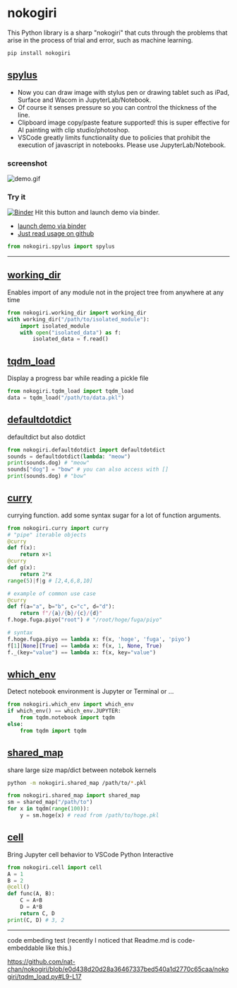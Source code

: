 # nokogiri


This Python library is a sharp "nokogiri" that cuts through the problems that arise in the process of trial and error, such as machine learning.

```bash
pip install nokogiri
```

## [spylus](https://github.com/nat-chan/nokogiri/blob/main/notebook/test_spylus.ipynb)
- Now you can draw image with stylus pen or drawing tablet such as iPad, Surface and Wacom in JupyterLab/Notebook.
- Of course it senses pressure so you can control the thickness of the line.
- Clipboard image copy/paste feature supported! this is super effective for AI painting with clip studio/photoshop.
- VSCode greatly limits functionality due to policies that prohibit the execution of javascript in notebooks. Please use JupyterLab/Notebook.

### screenshot
![demo.gif](https://i.imgur.com/Jzxg3ah.gif)

### Try it

[![Binder](https://mybinder.org/badge_logo.svg)](https://mybinder.org/v2/gh/nat-chan/nokogiri/main?filepath=notebook/test_spylus.ipynb)
Hit this button and launch demo via binder.
- [launch demo via binder](https://mybinder.org/v2/gh/nat-chan/nokogiri/main?filepath=notebook/test_spylus.ipynb)
- [Just read usage on github](https://github.com/nat-chan/nokogiri/blob/main/notebook/test_spylus.ipynb)

```python
from nokogiri.spylus import spylus
```

--- 

## [working_dir](https://github.com/nat-chan/nokogiri/blob/main/nokogiri/working_dir.py)
Enables import of any module not in the project tree from anywhere at any time
```python
from nokogiri.working_dir import working_dir
with working_dir("/path/to/isolated_module"):
    import isolated_module
    with open("isolated_data") as f:
        isolated_data = f.read()
```

## [tqdm_load](https://github.com/nat-chan/nokogiri/blob/main/nokogiri/tqdm_load.py)
Display a progress bar while reading a pickle file
```python
from nokogiri.tqdm_load import tqdm_load
data = tqdm_load("/path/to/data.pkl")
```

## [defaultdotdict](https://github.com/nat-chan/nokogiri/blob/main/nokogiri/defaultdotdict.py)
defaultdict but also dotdict
```python
from nokogiri.defaultdotdict import defaultdotdict
sounds = defaultdotdict(lambda: "meow")
print(sounds.dog) # "meow"
sounds["dog"] = "bow" # you can also access with []
print(sounds.dog) # "bow"
```

## [curry](https://github.com/nat-chan/nokogiri/blob/main/nokogiri/curry.py)
currying function. add some syntax sugar for a lot of function arguments.
```python
from nokogiri.curry import curry
# "pipe" iterable objects
@curry
def f(x):
    return x+1
@curry
def g(x):
    return 2*x
range(5)|f|g # [2,4,6,8,10]

# example of common use case
@curry
def f(a="a", b="b", c="c", d="d"):
    return f"/{a}/{b}/{c}/{d}"
f.hoge.fuga.piyo("root") # "/root/hoge/fuga/piyo"

# syntax
f.hoge.fuga.piyo == lambda x: f(x, 'hoge', 'fuga', 'piyo')
f[1][None][True] == lambda x: f(x, 1, None, True)
f._(key="value") == lambda x: f(x, key="value")
```

## [which_env](https://github.com/nat-chan/nokogiri/blob/main/nokogiri/which_env.py)
Detect notebook environment is Jupyter or Terminal or …
```python
from nokogiri.which_env import which_env
if which_env() == which_env.JUPYTER:
    from tqdm.notebook import tqdm
else:
    from tqdm import tqdm
```

## [shared_map](https://github.com/nat-chan/nokogiri/blob/main/nokogiri/shared_map.py)
share large size map/dict between notebok kernels
```bash
python -m nokogiri.shared_map /path/to/*.pkl
```
```python
from nokogiri.shared_map import shared_map
sm = shared_map("/path/to")
for x in tqdm(range(100)):
    y = sm.hoge(x) # read from /path/to/hoge.pkl
```

## [cell](https://github.com/nat-chan/nokogiri/blob/main/nokogiri/cell.py)
Bring Jupyter cell behavior to VSCode Python Interactive
```python
from nokogiri.cell import cell
A = 1
B = 2
@cell()
def func(A, B):
    C = A+B
    D = A*B
    return C, D
print(C, D) # 3, 2
```

--- 

code embeding test (recently I noticed that Readme.md is code-embeddable like this.)

https://github.com/nat-chan/nokogiri/blob/e0d438d20d28a36467337bed540a1d2770c65caa/nokogiri/tqdm_load.py#L9-L17
